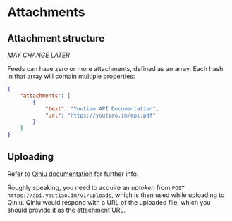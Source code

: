 # Attachments

## Attachment structure

*MAY CHANGE LATER*

Feeds can have zero or more attachments, defined as an array. Each hash in that array will contain multiple properties:

```json
{
    "attachments": [
        {
            "text": "Youtiao API Documentation",
            "url": "https://youtiao.im/api.pdf"
        }
    ]
}
```

## Uploading

Refer to [Qiniu documentation](http://developer.qiniu.com/) for further info.

Roughly speaking, you need to acquire an *uptoken* from `POST https://api.youtiao.im/v1/uploads`, which is then used while uploading to Qiniu. Qiniu would respond with a URL of the uploaded file, which you should provide it as the attachment URL.
